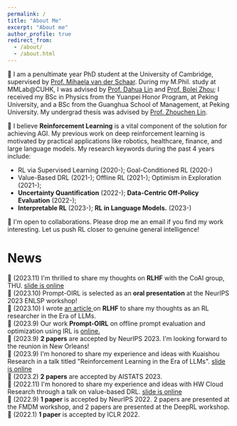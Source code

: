 ```yaml
---
permalink: /
title: "About Me"
excerpt: "About me"
author_profile: true
redirect_from:
  - /about/
  - /about.html
---
```


🚀 I am a penultimate year PhD student at the University of Cambridge, supervised by <a href="https://www.vanderschaar-lab.com/prof-mihaela-van-der-schaar/">Prof. Mihaela van der Schaar</a>. During my M.Phil. study at MMLab@CUHK, I was advised by <a href="http://dahua.me/">Prof. Dahua Lin</a> and <a href="http://bzhou.ie.cuhk.edu.hk/">Prof. Bolei Zhou</a>; I received my BSc in Physics from the Yuanpei Honor Program, at Peking University, and a BSc from the Guanghua School of Management, at Peking University. My undergrad thesis was advised by <a href="https://zhouchenlin.github.io/">Prof. Zhouchen Lin</a>.


🤖️ I believe **Reinforcement Learning** is a vital component of the solution for achieving AGI. My previous work on deep reinforcement learning is motivated by practical applications like robotics, healthcare, finance, and large language models. My research keywords during the past 4 years include:
- RL via Supervised Learning (2020-); Goal-Conditioned RL (2020-)
- Value-Based DRL (2021-); Offline RL (2021-); Optimism in Exploration (2021-); 
- **Uncertainty Quantification** (2022-); **Data-Centric Off-Policy Evaluation** (2022-); 
- **Interpretable RL** (2023-); **RL in Language Models.** (2023-)

🤝 I'm open to collaborations. Please drop me an email if you find my work interesting. Let us push RL closer to genuine general intelligence!




News
======
💬 (2023.11) I'm thrilled to share my thoughts on **RLHF** with the CoAI group, THU. <a href="https://holarissun.github.io/files/RLHF_Nov.pdf"> slide is online </a> <br>
📄 (2023.10) Prompt-OIRL is selected as an **oral presentation** at the NeurIPS 2023 ENLSP workshop! <br>
📄 (2023.10) I wrote <a href="https://arxiv.org/abs/2310.06147">an article </a> on **RLHF** to share my thoughts as an RL researcher in the Era of LLMs. <br>
📄 (2023.9) Our work **Prompt-OIRL** on offline prompt evaluation and optimization using IRL is <a href="https://arxiv.org/pdf/2309.06553.pdf">online. </a><br>
📄 (2023.9) **2 papers** are accepted by NeurIPS 2023. I'm looking forward to the reunion in New Orleans! <br>
💬 (2023.9) I'm honored to share my experience and ideas with Kuaishou Research in a talk titled "Reinforcement Learning in the Era of LLMs". <be> <a href="https://holarissun.github.io/files/RLHF_Kuai_final.pdf"> slide is online </a>  <br>
📄 (2023.2) **2 papers** are accepted by AISTATS 2023. <br>
💬 (2022.11) I'm honored to share my experience and ideas with HW Cloud Research through a talk on value-based DRL. <a href="https://sites.google.com/view/rewardshaping"> slide is online </a>  <br>
📄 (2022.9) **1 paper** is accepted by NeurIPS 2022. 2 papers are presented at the FMDM workshop, and 2 papers are presented at the DeepRL workshop. <br>
📄 (2022.1) **1 paper** is accepted by ICLR 2022. <br>


<!--

Education
======
 <span style="font-weight: bold;"> 💪 Ph.D., van der Schaar Lab, University of Cambridge, Jun.2025 (expected)<br>
  </span>
  - Research Topic: Reality-Centric Deep Reinforcement Learning

  <span style="font-weight: bold;"> 🎓 M.Phil., MMLab, The Chinese University of Hong Kong, Sep.2021.<br>
  </span>
  - Thesis:
    <a href="https://github.com/2Groza/MPhil_Thesis/blob/main/MPhil_Thesis.pdf">Toward Practical Deep Reinforcement Learning: Sample-Efficient Self-Supervised Continuous Control</a><br>
  
  - Slide can be found at: 
    <a href="https://github.com/2Groza/MPhil_Thesis/blob/main/Toward%20Practical%20Reinforcement%20Learning.pptx">Slide</a><br>
  <p class="item_desc"></p>
  
  
<span style="font-weight: bold;"> 👨‍🎓 B.Sc., School of Physics & Yuanpei College, Peking University, Jul.2018.<br>
</span>


I worked as an RA at the LCDM group@UIUC. I used to work on cosmology gravitational lensing in Prof.  and Ultracold atom during my undergrad research.
-->
